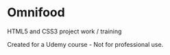 # Omnifood
HTML5 and CSS3 project work / training

Created for a Udemy course - Not for professional use.
